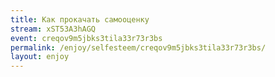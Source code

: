 ```yaml
---
title: Как прокачать самооценку
stream: xST53A3hAGQ
event: creqov9m5jbks3tila33r73r3bs
permalink: /enjoy/selfesteem/creqov9m5jbks3tila33r73r3bs/
layout: enjoy
---
```

